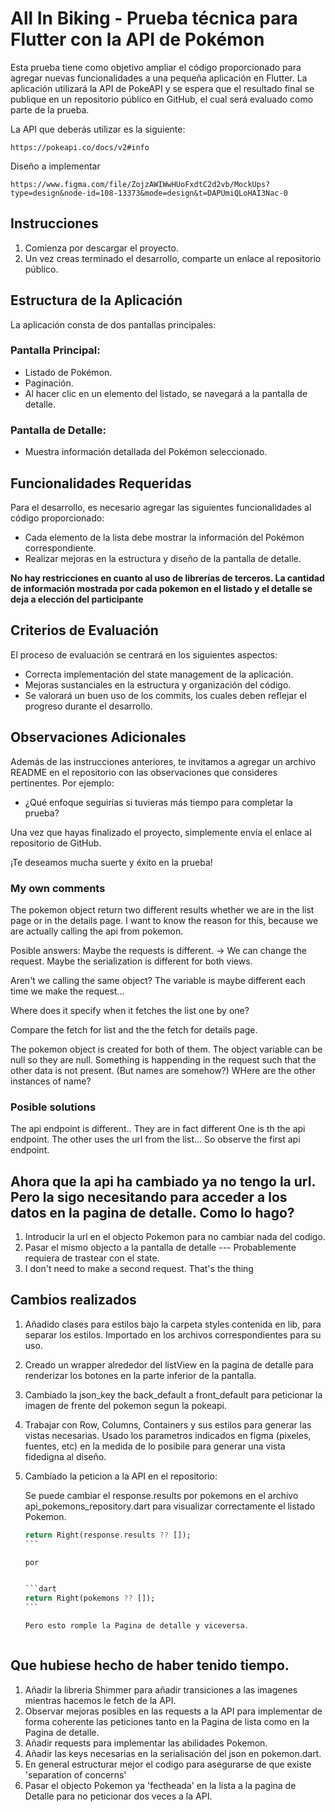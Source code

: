# All In Biking - Prueba técnica para Flutter con la API de Pokémon

Esta prueba tiene como objetivo ampliar el código proporcionado para agregar nuevas funcionalidades a una pequeña aplicación en Flutter. La aplicación utilizará la API de PokeAPI y se espera que el resultado final se publique en un repositorio público en GitHub, el cual será evaluado como parte de la prueba.

La API que deberás utilizar es la siguiente:

```
https://pokeapi.co/docs/v2#info
```

Diseño a implementar
```
https://www.figma.com/file/ZojzAWIWwHUoFxdtC2d2vb/MockUps?type=design&node-id=108-13373&mode=design&t=DAPUmiQLoHAI3Nac-0
```

## Instrucciones

1. Comienza por descargar el proyecto.
2. Un vez creas terminado el desarrollo, comparte un enlace al repositorio público.

## Estructura de la Aplicación

La aplicación consta de dos pantallas principales:

### Pantalla Principal:

- Listado de Pokémon.
- Paginación.
- Al hacer clic en un elemento del listado, se navegará a la pantalla de detalle.

### Pantalla de Detalle:

- Muestra información detallada del Pokémon seleccionado.

## Funcionalidades Requeridas

Para el desarrollo, es necesario agregar las siguientes funcionalidades al código proporcionado:

- Cada elemento de la lista debe mostrar la información del Pokémon correspondiente.
- Realizar mejoras en la estructura y diseño de la pantalla de detalle.

**No hay restricciones en cuanto al uso de librerías de terceros. La cantidad de información mostrada por cada pokemon en el listado y el detalle se deja a elección del participante**

## Criterios de Evaluación

El proceso de evaluación se centrará en los siguientes aspectos:

- Correcta implementación del state management de la aplicación.
- Mejoras sustanciales en la estructura y organización del código.
- Se valorará un buen uso de los commits, los cuales deben reflejar el progreso durante el desarrollo.

## Observaciones Adicionales

Además de las instrucciones anteriores, te invitamos a agregar un archivo README en el repositorio con las observaciones que consideres pertinentes. Por ejemplo:

- ¿Qué enfoque seguirías si tuvieras más tiempo para completar la prueba?

Una vez que hayas finalizado el proyecto, simplemente envía el enlace al repositorio de GitHub.

¡Te deseamos mucha suerte y éxito en la prueba!




### My own comments 


The pokemon object return two different results whether we are in the list page or in the details page. I want to know the reason for this, because we are actually calling the api from pokemon. 

Posible answers: 
Maybe the requests is different. -> We can change the request. 
Maybe the serialization is different for both views. 

Aren't we calling the same object? The variable is maybe different each time we make the request...


Where does it specify when it fetches the list one by one? 



Compare the fetch for list and the the fetch for details page. 


The pokemon object is created for both of them.
The object variable can be null so they are null. Something is happending in the request such that the other data is not present. (But names are somehow?)  WHere are the other instances of name? 




### Posible solutions
The api endpoint is different.. They are in fact different
One is th the api endpoint. The other uses the url from the list...
So observe the first api endpoint.




## Ahora que la api ha cambiado ya no tengo la url. Pero la sigo necesitando para acceder a los datos en la pagina de detalle. Como lo hago? 

1. Introducir la url en el objecto Pokemon para no cambiar nada del codigo. 
2. Pasar el mismo objecto a la pantalla de detalle --- Probablemente requiera de trastear con el state. 
3. I don't need to make a second request. That's the thing



## Cambios realizados


1. Añadido clases para estilos bajo la carpeta styles contenida en lib, para separar los estilos. Importado en los archivos correspondientes para su uso. 
2. Creado un wrapper alrededor del listView en la pagina de detalle para renderizar los botones en la parte inferior de la pantalla. 
3. Cambiado la json_key the back_default a front_default para peticionar la imagen de frente del pokemon segun la pokeapi. 
4. Trabajar con Row, Columns, Containers y sus estilos para generar las vistas necesarias. Usado los parametros indicados en figma (pixeles, fuentes, etc) en la medida de lo posibile para generar una vista fidedigna al diseño. 
5. Cambiado la peticion a la API en el repositorio: 

    Se puede cambiar el response.results por pokemons en el archivo api_pokemons_repository.dart para visualizar correctamente el listado Pokemon.  


    ````dart
    return Right(response.results ?? []);
    ```

    por  


    ```dart
    return Right(pokemons ?? []);
    ```

    Pero esto romple la Pagina de detalle y viceversa. 



## Que hubiese hecho de haber tenido tiempo. 

1. Añadir la libreria Shimmer para añadir transiciones a las imagenes mientras hacemos le fetch de la API.
2. Observar mejoras posibles en las requests a la API para implementar de forma coherente las peticiones tanto en la Pagina de lista como en la Pagina de detalle.   
3. Añadir requests para implementar las abilidades Pokemon. 
4. Añadir las keys necesarias en la serialisación del json en pokemon.dart.
5. En general estructurar mejor el codigo para asegurarse de que existe 'separation of concerns'
6. Pasar el objecto Pokemon ya 'fectheada' en la lista a la pagina de Detalle para no peticionar dos veces a la API. 

